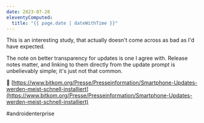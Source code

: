 ```yaml
---
date: 2023-07-28
eleventyComputed:
  title: "{{ page.date | dateWithTime }}"
---
```

This is an interesting study, that actually doesn't come across as bad as I'd have expected.

The note on better transparency for updates is one I agree with. Release notes matter, and linking to them directly from the update prompt is unbelievably simple; it's just not that common.

🔗 [https://www.bitkom.org/Presse/Presseinformation/Smartphone-Updates-werden-meist-schnell-installiert](https://www.bitkom.org/Presse/Presseinformation/Smartphone-Updates-werden-meist-schnell-installiert)

#androidenterprise
